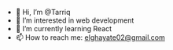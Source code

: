 - 👋 Hi, I’m @Tarriq
- 👀 I’m interested in web development
- 🌱 I’m currently learning React
- 📫 How to reach me: elghayate02@gmail.com



